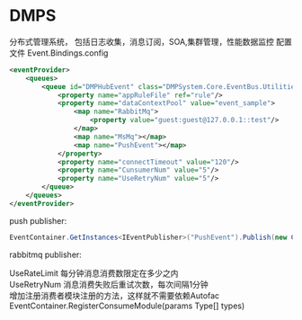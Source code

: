 # DMPS

分布式管理系统， 包括日志收集，消息订阅，SOA,集群管理，性能数据监控
配置文件 Event.Bindings.config</br>

```xml
<eventProvider>
	<queues>
		<queue id="DMPHubEvent" class="DMPSystem.Core.EventBus.Utilities.QueueContext,DMPSystem.Core.EventBus">
			<property name="appRuleFile" ref="rule"/>
			<property name="dataContextPool" value="event_sample">
				<map name="RabbitMq">
					<property value="guest:guest@127.0.0.1::test"/>
				</map>
				<map name="MsMq"></map>
				<map name="PushEvent"></map>
			</property>
			<property name="connectTimeout" value="120"/>
			<property name="CunsumerNum" value="5"/>
			<property name="UseRetryNum" value="5"/>
		</queue>
	</queues>
</eventProvider>
```

push publisher:

```csharp
EventContainer.GetInstances<IEventPublisher>("PushEvent").Publish(new ChanageStateEvent() { UserID = manager.UserID });
```

rabbitmq publisher:</br>


 
UseRateLimit 每分钟消息消费数限定在多少之内</br>
UseRetryNum 消息消费失败后重试次数，每次间隔1分钟</br>
增加注册消费者模块注册的方法，这样就不需要依赖Autofac</br>
 EventContainer.RegisterConsumeModule(params Type[] types)
 

